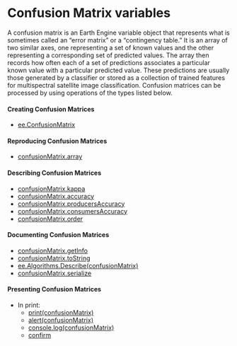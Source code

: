 # Confusion Matrix variables

A confusion matrix is an Earth Engine variable object that represents what is sometimes called an “error matrix” or a “contingency table.” It is an array of two similar axes, one representing a set of known values and the other representing a corresponding set of predicted values. The array then records how often each of a set of predictions associates a particular known value with a particular predicted value. These predictions are usually those generated by a classifier or stored as a collection of trained features for multispectral satellite image classification. Confusion matrices can be processed by using operations of the types listed below.

#### Creating Confusion Matrices
- [ee.ConfusionMatrix](ee.ConfusionMatrix.md)

#### Reproducing Confusion Matrices
- [confusionMatrix.array](confusionMatrix.array.md)

#### Describing Confusion Matrices
- [confusionMatrix.kappa](confusionMatrix.kappa.md)
- [confusionMatrix.accuracy](confusionMatrix.accuracy.md)
- [confusionMatrix.producersAccuracy](confusionMatrix.producersAccuracy.md)  
- [confusionMatrix.consumersAccuracy](confusionMatrix.consumersAccuracy.md)
- [confusionMatrix.order](confusionMatrix.order.md)

#### Documenting Confusion Matrices
- [confusionMatrix.getInfo](confusionMatrix.getInfo.md)
- [confusionMatrix.toString](confusionMatrix.toString.md)  
- [ee.Algorithms.Describe(confusionMatrix)](ee.Algorithms.Describe(confusionMatrix).md)
- [confusionMatrix.serialize](confusionMatrix.serialize.md)

#### Presenting Confusion Matrices
- In print:
  - [print(confusionMatrix)](print(confusionMatrix).md)
  - [alert(confusionMatrix)](alert(confusionMatrix).md)
  - [console.log(confusionMatrix)](console.log(confusionMatrix).md)
  - [confirm](confirm(confusionMatrix).md)
